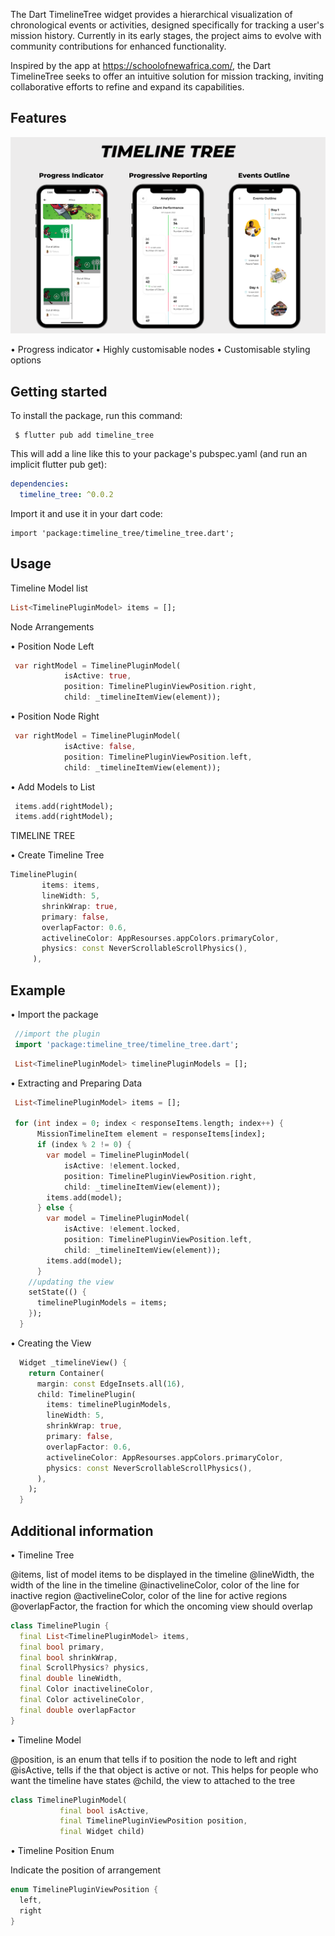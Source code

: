 <!--
This README describes the package. If you publish this package to pub.dev,
this README's contents appear on the landing page for your package.

For information about how to write a good package README, see the guide for
[writing package pages](https://dart.dev/guides/libraries/writing-package-pages).

For general information about developing packages, see the Dart guide for
[creating packages](https://dart.dev/guides/libraries/create-library-packages)
and the Flutter guide for
[developing packages and plugins](https://flutter.dev/developing-packages).
-->

The Dart TimelineTree widget provides a hierarchical visualization of chronological events or activities, designed specifically for tracking a user's mission history. Currently in its early stages, the project aims to evolve with community contributions for enhanced functionality.

Inspired by the app at https://schoolofnewafrica.com/, the Dart TimelineTree seeks to offer an intuitive solution for mission tracking, inviting collaborative efforts to refine and expand its capabilities.


## Features

![timeline_tree](https://github.com/bright2kwame/history_timeline_feed/blob/timeline_tree_plugin/assets/timeline_tree.png)

• Progress indicator 
• Highly customisable nodes 
• Customisable styling options

## Getting started

To install the package, run this command:

```
 $ flutter pub add timeline_tree

```

This will add a line like this to your package's pubspec.yaml (and run an implicit flutter pub get):

```yaml
dependencies:
  timeline_tree: ^0.0.2

```

Import it and use it in your dart code:

```
import 'package:timeline_tree/timeline_tree.dart';

```

## Usage

Timeline Model list

```dart
List<TimelinePluginModel> items = [];
```

Node Arrangements

• Position Node Left 
```dart
 var rightModel = TimelinePluginModel(
            isActive: true,
            position: TimelinePluginViewPosition.right,
            child: _timelineItemView(element));
```
• Position Node Right 

```dart
 var rightModel = TimelinePluginModel(
            isActive: false,
            position: TimelinePluginViewPosition.left,
            child: _timelineItemView(element));
```

• Add Models to List 
```dart
 items.add(rightModel);
 items.add(rightModel);
 ```

TIMELINE TREE

• Create Timeline Tree

 ```dart
TimelinePlugin(
        items: items,
        lineWidth: 5,
        shrinkWrap: true,
        primary: false,
        overlapFactor: 0.6,
        activelineColor: AppResourses.appColors.primaryColor,
        physics: const NeverScrollableScrollPhysics(),
      ),
```

## Example

• Import the package
```dart
 //import the plugin
 import 'package:timeline_tree/timeline_tree.dart';
```

```dart
 List<TimelinePluginModel> timelinePluginModels = [];
```

• Extracting and Preparing Data
```dart
 List<TimelinePluginModel> items = [];

 for (int index = 0; index < responseItems.length; index++) {
      MissionTimelineItem element = responseItems[index];
      if (index % 2 != 0) {
        var model = TimelinePluginModel(
            isActive: !element.locked,
            position: TimelinePluginViewPosition.right,
            child: _timelineItemView(element));
        items.add(model);
      } else {
        var model = TimelinePluginModel(
            isActive: !element.locked,
            position: TimelinePluginViewPosition.left,
            child: _timelineItemView(element));
        items.add(model);
      }
    //updating the view
    setState(() {
      timelinePluginModels = items;
    });
  }
```

• Creating the View
```dart
  Widget _timelineView() {
    return Container(
      margin: const EdgeInsets.all(16),
      child: TimelinePlugin(
        items: timelinePluginModels,
        lineWidth: 5,
        shrinkWrap: true,
        primary: false,
        overlapFactor: 0.6,
        activelineColor: AppResourses.appColors.primaryColor,
        physics: const NeverScrollableScrollPhysics(),
      ),
    );
  }
  ```

## Additional information

• Timeline Tree

@items, list of model items to be displayed in the timeline
@lineWidth, the width of the line in the timeline
@inactivelineColor, color of the line for inactive region
@activelineColor, color of the line for active regions
@overlapFactor, the fraction for which the oncoming view should overlap

```dart
class TimelinePlugin {
  final List<TimelinePluginModel> items,
  final bool primary,
  final bool shrinkWrap,
  final ScrollPhysics? physics,
  final double lineWidth,
  final Color inactivelineColor,
  final Color activelineColor,
  final double overlapFactor
}
```

• Timeline Model

@position, is an enum that tells if to position the node to left and right
@isActive, tells if the that object is active or not. This helps for people who want the timeline have states
@child, the view to attached to the tree

```dart
class TimelinePluginModel(
           final bool isActive,
           final TimelinePluginViewPosition position,
           final Widget child)
```

• Timeline Position Enum

Indicate the position of arrangement

```dart
enum TimelinePluginViewPosition {
  left,
  right
}
```